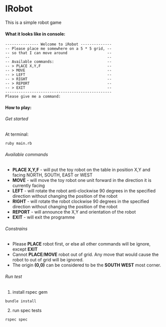 IRobot
===================

This is a simple robot game

#### What it looks like in console:
```
--------------- Welcome to iRobot --------------
-- Please place me somewhere on a 5 * 5 grid, --
-- so that I can move around                  --
--                                            --
-- Available commands:                        --
-- > PLACE X,Y,F                              --
-- > MOVE                                     --
-- > LEFT                                     --
-- > RIGHT                                    --
-- > REPORT                                   --
-- > EXIT                                     --
------------------------------------------------
Please give me a command:
```

#### How to play:

###### Get started

At terminal:

```
ruby main.rb
```

###### Available commands 
- **PLACE X,Y,F** - will put the toy robot on the table in position X,Y and facing NORTH, SOUTH, EAST or WEST
- **MOVE** - will move the toy robot one unit forward in the direction it is currently facing
- **LEFT** - will rotate the robot anti-clockwise 90 degrees in the specified direction without changing the position of the robot
- **RIGHT** - will rotate the robot clockwise 90 degrees in the specified direction without changing the position of the robot
- **REPORT** - will announce the X,Y and orientation of the robot
- **EXIT** - will exit the programme

###### Constrains
- Please **PLACE** robot first, or else all other commands will be ignore, except **EXIT**
- Cannot **PLACE**/**MOVE** robot out of grid. Any move that would cause the robot to out of grid will be ignored.
- The origin **(0,0)** can be considered to be the **SOUTH WEST** most corner.

###### Run test

1. install rspec gem
```
bundle install
```
2. run spec tests
```
rspec spec
```